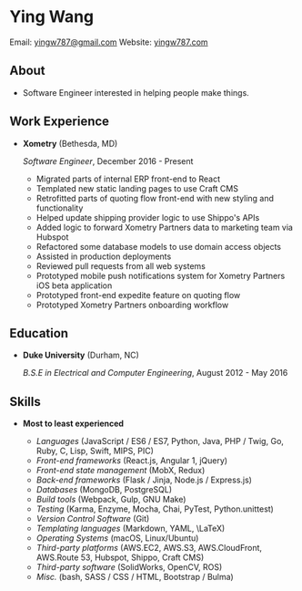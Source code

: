 Ying Wang
===============

Email: [yingw787@gmail.com](mailto:yingw787@gmail.com)
Website: [yingw787.com](https://yingw787.com)


About
---------

*   Software Engineer interested in helping people make things.


Work Experience
---------------

*   **Xometry** (Bethesda, MD)

    *Software Engineer*, December 2016 - Present

    -   Migrated parts of internal ERP front-end to React
    -   Templated new static landing pages to use Craft CMS
    -   Retrofitted parts of quoting flow front-end with new styling and functionality
    -   Helped update shipping provider logic to use Shippo's APIs
    -   Added logic to forward Xometry Partners data to marketing team via Hubspot
    -   Refactored some database models to use domain access objects
    -   Assisted in production deployments
    -   Reviewed pull requests from all web systems
    -   Prototyped mobile push notifications system for Xometry Partners iOS beta application
    -   Prototyped front-end expedite feature on quoting flow
    -   Prototyped Xometry Partners onboarding workflow

Education
---------

*   **Duke University** (Durham, NC)

    *B.S.E in Electrical and Computer Engineering*, August 2012 - May 2016

Skills
------

*   **Most to least experienced**

    - *Languages* (JavaScript / ES6 / ES7, Python, Java, PHP / Twig, Go, Ruby, C, Lisp, Swift, MIPS, PIC)
    - *Front-end frameworks* (React.js, Angular 1, jQuery)
    - *Front-end state management* (MobX, Redux)
    - *Back-end frameworks* (Flask / Jinja, Node.js / Express.js)
    - *Databases* (MongoDB, PostgreSQL)
    - *Build tools* (Webpack, Gulp, GNU Make)
    - *Testing* (Karma, Enzyme, Mocha, Chai, PyTest, Python.unittest)
    - *Version Control Software* (Git)
    - *Templating languages* (Markdown, YAML, \LaTeX)
    - *Operating Systems* (macOS, Linux/Ubuntu)
    - *Third-party platforms* (AWS.EC2, AWS.S3, AWS.CloudFront, AWS.Route 53, Hubspot, Shippo, Craft CMS)
    - *Third-party software* (SolidWorks, OpenCV, ROS)
    - *Misc.* (bash, SASS / CSS / HTML, Bootstrap / Bulma)
